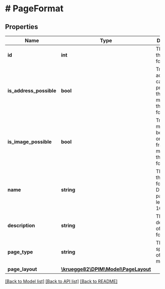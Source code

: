 # # PageFormat

## Properties

Name | Type | Description | Notes
------------ | ------------- | ------------- | -------------
**id** | **int** | The ID of the print format. | [optional]
**is_address_possible** | **bool** | True, if addresses can be printed on the franking marks with the print format. | [optional]
**is_image_possible** | **bool** | True, if motifs can be printed on the franking marks with the print format. | [optional]
**name** | **string** | The name of the print format, e.g. DIN A4 plain paper or letter C5 162 x 229. |
**description** | **string** | The description of the print format. | [optional]
**page_type** | **string** | The specification of the print medium.) |
**page_layout** | [**\kruegge82\DPIM\Model\PageLayout**](PageLayout.md) |  |

[[Back to Model list]](../../README.md#models) [[Back to API list]](../../README.md#endpoints) [[Back to README]](../../README.md)
